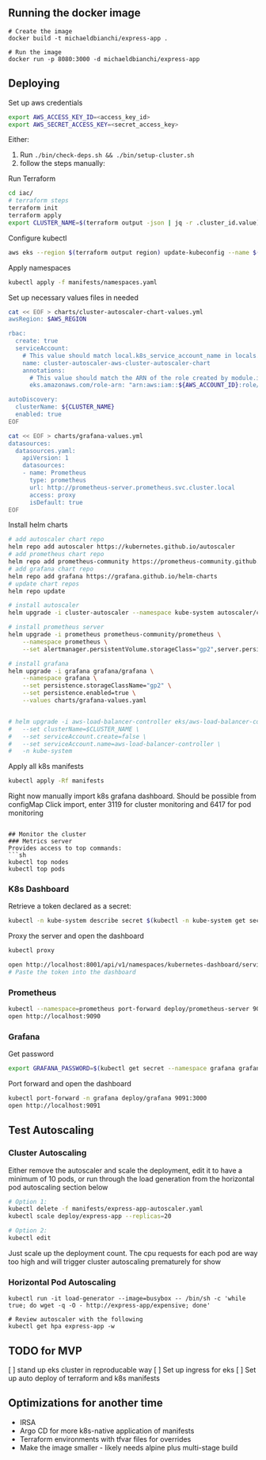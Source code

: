 ## Running the docker image

```
# Create the image
docker build -t michaeldbianchi/express-app .

# Run the image
docker run -p 8080:3000 -d michaeldbianchi/express-app
```

## Deploying

Set up aws credentials

```sh
export AWS_ACCESS_KEY_ID=<access_key_id>
export AWS_SECRET_ACCESS_KEY=<secret_access_key>
```

Either:
1. Run `./bin/check-deps.sh && ./bin/setup-cluster.sh`
2. follow the steps manually:

Run Terraform
```sh
cd iac/
# terraform steps
terraform init
terraform apply
export CLUSTER_NAME=$(terraform output -json | jq -r .cluster_id.value)
```

Configure kubectl
```sh
aws eks --region $(terraform output region) update-kubeconfig --name $(terraform output cluster_id)
```

Apply namespaces
```sh
kubectl apply -f manifests/namespaces.yaml
```


Set up necessary values files in needed
```sh
cat << EOF > charts/cluster-autoscaler-chart-values.yml
awsRegion: $AWS_REGION

rbac:
  create: true
  serviceAccount:
    # This value should match local.k8s_service_account_name in locals.tf
    name: cluster-autoscaler-aws-cluster-autoscaler-chart
    annotations:
      # This value should match the ARN of the role created by module.iam_assumable_role_admin in irsa.tf
      eks.amazonaws.com/role-arn: "arn:aws:iam::${AWS_ACCOUNT_ID}:role/cluster-autoscaler"

autoDiscovery:
  clusterName: ${CLUSTER_NAME}
  enabled: true
EOF

cat << EOF > charts/grafana-values.yml
datasources:
  datasources.yaml:
    apiVersion: 1
    datasources:
    - name: Prometheus
      type: prometheus
      url: http://prometheus-server.prometheus.svc.cluster.local
      access: proxy
      isDefault: true
EOF
```

Install helm charts
```sh
# add autoscaler chart repo
helm repo add autoscaler https://kubernetes.github.io/autoscaler
# add prometheus chart repo
helm repo add prometheus-community https://prometheus-community.github.io/helm-charts
# add grafana chart repo
helm repo add grafana https://grafana.github.io/helm-charts
# update chart repos
helm repo update

# install autoscaler
helm upgrade -i cluster-autoscaler --namespace kube-system autoscaler/cluster-autoscaler-chart --values=charts/cluster-autoscaler-values.yaml

# install prometheus server
helm upgrade -i prometheus prometheus-community/prometheus \
    --namespace prometheus \
    --set alertmanager.persistentVolume.storageClass="gp2",server.persistentVolume.storageClass="gp2"

# install grafana
helm upgrade -i grafana grafana/grafana \
    --namespace grafana \
    --set persistence.storageClassName="gp2" \
    --set persistence.enabled=true \
    --values charts/grafana-values.yaml


# helm upgrade -i aws-load-balancer-controller eks/aws-load-balancer-controller \
#   --set clusterName=$CLUSTER_NAME \
#   --set serviceAccount.create=false \
#   --set serviceAccount.name=aws-load-balancer-controller \
#   -n kube-system
```

Apply all k8s manifests
```sh
kubectl apply -Rf manifests
```


Right now manually import k8s grafana dashboard. Should be possible from configMap
Click import, enter 3119 for cluster monitoring and 6417 for pod monitoring
```

## Monitor the cluster
### Metrics server
Provides access to top commands:
```sh
kubectl top nodes
kubectl top pods
```

### K8s Dashboard

Retrieve a token declared as a secret:
```sh
kubectl -n kube-system describe secret $(kubectl -n kube-system get secret | grep eks-admin | awk '{print $1}')
```

Proxy the server and open the dashboard
```sh
kubectl proxy

open http://localhost:8001/api/v1/namespaces/kubernetes-dashboard/services/https:kubernetes-dashboard:/proxy/#/overview?namespace=default
# Paste the token into the dashboard
```

### Prometheus

```sh
kubectl --namespace=prometheus port-forward deploy/prometheus-server 9090
open http://localhost:9090
```

### Grafana
Get password
```sh
export GRAFANA_PASSWORD=$(kubectl get secret --namespace grafana grafana -o jsonpath="{.data.admin-password}" | base64 --decode ; echo)
```

Port forward and open the dashboard
```sh
kubectl port-forward -n grafana deploy/grafana 9091:3000
open http://localhost:9091
```

## Test Autoscaling
### Cluster Autoscaling
Either remove the autoscaler and scale the deployment, edit it to have a minimum of 10 pods, or run through the load generation from the horizontal pod autoscaling section below
```sh
# Option 1:
kubectl delete -f manifests/express-app-autoscaler.yaml
kubectl scale deploy/express-app --replicas=20

# Option 2:
kubectl edit 
```

Just scale up the deployment count. The cpu requests for each pod are way too high and will trigger cluster autoscaling prematurely for show

### Horizontal Pod Autoscaling
```
kubectl run -it load-generator --image=busybox -- /bin/sh -c 'while true; do wget -q -O - http://express-app/expensive; done'

# Review autoscaler with the following
kubectl get hpa express-app -w
```


## TODO for MVP
[ ] stand up eks cluster in reproducable way
[ ] Set up ingress for eks
[ ] Set up auto deploy of terraform and k8s manifests

## Optimizations for another time
- IRSA
- Argo CD for more k8s-native application of manifests
- Terraform environments with tfvar files for overrides
- Make the image smaller - likely needs alpine plus multi-stage build